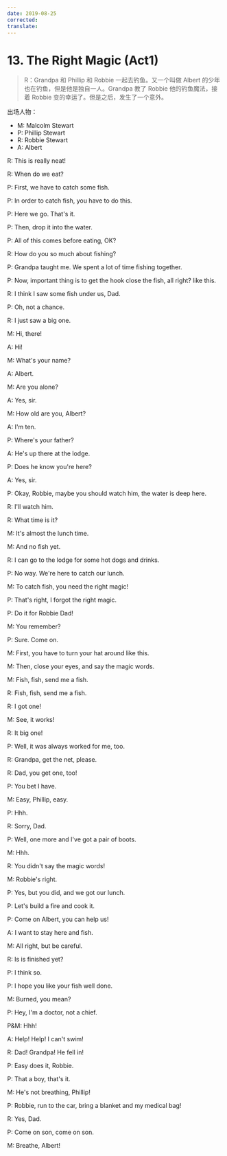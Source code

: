 ```yaml
---
date: 2019-08-25
corrected: 
translate:
---
```


# 13. The Right Magic (Act1)

> R：Grandpa 和 Phillip 和 Robbie 一起去钓鱼。又一个叫做 Albert 的少年也在钓鱼，但是他是独自一人。Grandpa 教了 Robbie 他的钓鱼魔法，接着 Robbie 变的幸运了。但是之后，发生了一个意外。

出场人物：

- M: Malcolm Stewart
- P: Phillip Stewart
- R: Robbie Stewart
- A: Albert

R: This is really neat!

R: When do we eat?

P: First, we have to catch some fish.

P: In order to catch fish, you have to do this.

P: Here we go. That's it.

P: Then, drop it into the water.

P: All of this comes before eating, OK?

R: How do you so much about fishing?

P: Grandpa taught me. We spent a lot of time fishing together.

P: Now, important thing is to get the hook close the fish, all right? like this.

R: I think I saw some fish under us, Dad.

P: Oh, not a chance.

R: I just saw a big one.

M: Hi, there!

A: Hi!

M: What's your name?

A: Albert.

M: Are you alone?

A: Yes, sir.

M: How old are you, Albert?

A: I'm ten.

P: Where's your father?

A: He's up there at the lodge.

P: Does he know you're here?

A: Yes, sir.

P: Okay, Robbie, maybe you should watch him, the water is deep here.

R: I'll watch him.

R: What time is it?

M: It's almost the lunch time.

M: And no fish yet.

R: I can go to the lodge for some hot dogs and drinks.

P: No way. We're here to catch our lunch.

M: To catch fish, you need the right magic!

P: That's right, I forgot the right magic.

P: Do it for Robbie Dad!

M: You remember?

P: Sure. Come on.

M: First, you have to turn your hat around like this.

M: Then, close your eyes, and say the magic words.

M: Fish, fish, send me a fish.

R: Fish, fish, send me a fish.

R: I got one!

M: See, it works!

R: It big one!

P: Well, it was always worked for me, too.

R: Grandpa, get the net, please.

R: Dad, you get one, too!

P: You bet I have.

M: Easy, Phillip, easy.

P: Hhh.

R: Sorry, Dad.

P: Well, one more and I've got a pair of boots.

M: Hhh.

R: You didn't say the magic words!

M: Robbie's right.

P: Yes, but you did, and we got our lunch.

P: Let's build a fire and cook it.

P: Come on Albert, you can help us!

A: I want to stay here and fish.

M: All right, but be careful.

R: Is is finished yet?

P: I think so.

P: I hope you like your fish well done.

M: Burned, you mean?

P: Hey, I'm a doctor, not a chief.

P&M: Hhh!

A: Help! Help! I can't swim!

R: Dad! Grandpa! He fell in!

P: Easy does it, Robbie.

P: That a boy, that's it.

M: He's not breathing, Phillip!

P: Robbie, run to the car, bring a blanket and my medical bag!

R: Yes, Dad.

P: Come on son, come on son.

M: Breathe, Albert!
